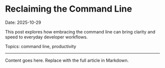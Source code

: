# Reclaiming the Command Line

Date: 2025-10-29

This post explores how embracing the command line can bring clarity and speed to everyday developer workflows.

Topics: command line, productivity

---

Content goes here. Replace with the full article in Markdown.
